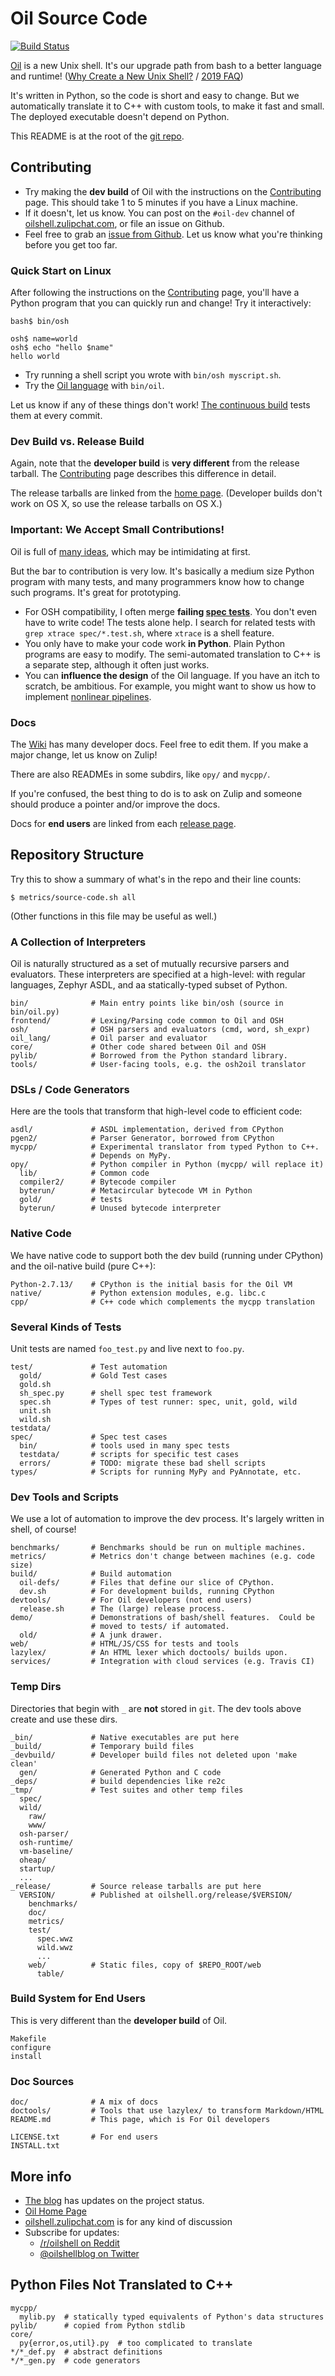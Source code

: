 Oil Source Code
===============

[git-repo]: https://github.com/oilshell/oil

[![Build
Status](https://travis-ci.org/oilshell/oil.svg)](https://travis-ci.org/oilshell/oil)

[Oil][] is a new Unix shell.  It's our upgrade path from bash to a better
language and runtime!  ([Why Create a New Unix Shell?][why] / [2019 FAQ][faq])

[Oil]: https://www.oilshell.org/
[why]: https://www.oilshell.org/blog/2018/01/28.html
[faq]: https://www.oilshell.org/blog/2019/06/17.html

It's written in Python, so the code is short and easy to change.  But we
automatically translate it to C++ with custom tools, to make it fast and small.
The deployed executable doesn't depend on Python.

This README is at the root of the [git repo][git-repo].

<div id="toc">
</div>

## Contributing

* Try making the **dev build** of Oil with the instructions on the
  [Contributing][] page.  This should take 1 to 5 minutes if you have a Linux
  machine.
* If it doesn't, let us know.  You can post on the `#oil-dev` channel of
  [oilshell.zulipchat.com][], or file an issue on Github.
* Feel free to grab an [issue from
  Github](https://github.com/oilshell/oil/issues?q=is%3Aissue+is%3Aopen+label%3A%22good+first+issue%22).
  Let us know what you're thinking before you get too far.

[Contributing]: https://github.com/oilshell/oil/wiki/Contributing
[oilshell.zulipchat.com]: https://oilshell.zulipchat.com/
[blog]: http://www.oilshell.org/blog/

### Quick Start on Linux

After following the instructions on the [Contributing][] page, you'll have a
Python program that you can quickly run and change!  Try it interactively:

    bash$ bin/osh

    osh$ name=world
    osh$ echo "hello $name"
    hello world

- Try running a shell script you wrote with `bin/osh myscript.sh`.
- Try the [Oil language](https://www.oilshell.org/cross-ref.html#oil-language)
  with `bin/oil`.

Let us know if any of these things don't work!  [The continuous
build](http://travis-ci.oilshell.org/jobs/) tests them at every commit.

### Dev Build vs. Release Build

Again, note that the **developer build** is **very different** from the release
tarball.  The [Contributing][] page describes this difference in detail.

The release tarballs are linked from the [home
page](https://www.oilshell.org/).  (Developer builds don't work on OS X, so use
the release tarballs on OS X.)

### Important: We Accept Small Contributions!

Oil is full of [many ideas](https://www.oilshell.org/blog/), which may be
intimidating at first.

But the bar to contribution is very low.  It's basically a medium size Python
program with many tests, and many programmers know how to change such programs.
It's great for prototyping.

- For OSH compatibility, I often merge **failing [spec
  tests](https://www.oilshell.org/cross-ref.html#spec-test)**.  You don't even
  have to write code!  The tests alone help.  I search for related tests with
  `grep xtrace spec/*.test.sh`, where `xtrace` is a shell feature.
- You only have to make your code work **in Python**.  Plain Python programs
  are easy to modify.  The semi-automated translation to C++ is a separate
  step, although it often just works. 
- You can **influence the design** of the Oil language.  If you have an itch to
  scratch, be ambitious.  For example, you might want to show us how to
  implement [nonlinear pipelines](https://github.com/oilshell/oil/issues/843).

### Docs

The [Wiki](https://github.com/oilshell/oil/wiki) has many developer docs.  Feel
free to edit them.  If you make a major change, let us know on Zulip!

There are also READMEs in some subdirs, like `opy/` and `mycpp/`.

If you're confused, the best thing to do is to ask on Zulip and someone should
produce a pointer and/or improve the docs.

Docs for **end users** are linked from each [release
page](https://www.oilshell.org/releases.html).

## Repository Structure

Try this to show a summary of what's in the repo and their line counts:

    $ metrics/source-code.sh all

(Other functions in this file may be useful as well.)

### A Collection of Interpreters

Oil is naturally structured as a set of mutually recursive parsers and
evaluators.  These interpreters are specified at a high-level: with regular
languages, Zephyr ASDL, and aa statically-typed subset of Python.

    bin/              # Main entry points like bin/osh (source in bin/oil.py)
    frontend/         # Lexing/Parsing code common to Oil and OSH
    osh/              # OSH parsers and evaluators (cmd, word, sh_expr)
    oil_lang/         # Oil parser and evaluator
    core/             # Other code shared between Oil and OSH
    pylib/            # Borrowed from the Python standard library.
    tools/            # User-facing tools, e.g. the osh2oil translator

### DSLs / Code Generators

Here are the tools that transform that high-level code to efficient code:

    asdl/             # ASDL implementation, derived from CPython
    pgen2/            # Parser Generator, borrowed from CPython
    mycpp/            # Experimental translator from typed Python to C++.
                      # Depends on MyPy.
    opy/              # Python compiler in Python (mycpp/ will replace it)
      lib/            # Common code
      compiler2/      # Bytecode compiler
      byterun/        # Metacircular bytecode VM in Python
      gold/           # tests
      byterun/        # Unused bytecode interpreter

### Native Code

We have native code to support both the dev build (running under CPython) and
the oil-native build (pure C++):

    Python-2.7.13/    # CPython is the initial basis for the Oil VM
    native/           # Python extension modules, e.g. libc.c
    cpp/              # C++ code which complements the mycpp translation

### Several Kinds of Tests

Unit tests are named `foo_test.py` and live next to `foo.py`.

    test/             # Test automation
      gold/           # Gold Test cases
      gold.sh         
      sh_spec.py      # shell spec test framework
      spec.sh         # Types of test runner: spec, unit, gold, wild
      unit.sh         
      wild.sh
    testdata/
    spec/             # Spec test cases
      bin/            # tools used in many spec tests
      testdata/       # scripts for specific test cases
      errors/         # TODO: migrate these bad shell scripts
    types/            # Scripts for running MyPy and PyAnnotate, etc.

### Dev Tools and Scripts

We use a lot of automation to improve the dev process.  It's largely written in
shell, of course!

    benchmarks/       # Benchmarks should be run on multiple machines.
    metrics/          # Metrics don't change between machines (e.g. code size)
    build/            # Build automation
      oil-defs/       # Files that define our slice of CPython.
      dev.sh          # For development builds, running CPython
    devtools/         # For Oil developers (not end users)
      release.sh      # The (large) release process.
    demo/             # Demonstrations of bash/shell features.  Could be
                      # moved to tests/ if automated.
      old/            # A junk drawer.
    web/              # HTML/JS/CSS for tests and tools
    lazylex/          # An HTML lexer which doctools/ builds upon.
    services/         # Integration with cloud services (e.g. Travis CI)

### Temp Dirs

Directories that begin with `_` are **not** stored in `git`.  The dev tools
above create and use these dirs.

    _bin/             # Native executables are put here
    _build/           # Temporary build files
    _devbuild/        # Developer build files not deleted upon 'make clean'
      gen/            # Generated Python and C code
    _deps/            # build dependencies like re2c
    _tmp/             # Test suites and other temp files
      spec/
      wild/
        raw/
        www/
      osh-parser/
      osh-runtime/
      vm-baseline/
      oheap/
      startup/
      ...
    _release/         # Source release tarballs are put here
      VERSION/        # Published at oilshell.org/release/$VERSION/
        benchmarks/
        doc/
        metrics/
        test/
          spec.wwz
          wild.wwz
          ...
        web/          # Static files, copy of $REPO_ROOT/web
          table/

### Build System for End Users

This is very different than the **developer build** of Oil.

    Makefile
    configure
    install

### Doc Sources

    doc/              # A mix of docs
    doctools/         # Tools that use lazylex/ to transform Markdown/HTML
    README.md         # This page, which is For Oil developers

    LICENSE.txt       # For end users
    INSTALL.txt

## More info

* [The blog][blog] has updates on the project status.
* [Oil Home Page](http://www.oilshell.org/)
* [oilshell.zulipchat.com][] is for any kind of discussion
* Subscribe for updates:
  * [/r/oilshell on Reddit](https://www.reddit.com/r/oilshell/)
  * [@oilshellblog on Twitter](https://twitter.com/oilshellblog)


## Python Files Not Translated to C++

    mycpp/
      mylib.py  # statically typed equivalents of Python's data structures
    pylib/      # copied from Python stdlib
    core/
      py{error,os,util}.py  # too complicated to translate
    */*_def.py  # abstract definitions
    */*_gen.py  # code generators
